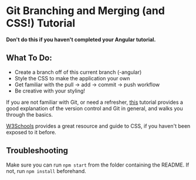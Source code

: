# Git Branching and Merging (and CSS!) Tutorial

**Don't do this if you haven't completed your Angular tutorial.**

## What To Do:
* Create a branch off of this current branch (<name>-angular)
* Style the CSS to make the application your own 
* Get familiar with the pull -> add -> commit -> push workflow
* Be creative with your styling!

If you are not familiar with Git, or need a refresher, [this](https://www.atlassian.com/git/tutorials/what-is-version-control) tutorial provides a good explanation of the version control and Git in general, and walks you through the basics.

[W3Schools](https://www.w3schools.com/css/) provides a great resource and guide to CSS, if you haven't been exposed to it before.

## Troubleshooting

Make sure you can run ```npm start``` from the folder containing the README. If not, run ```npm install``` beforehand. 
